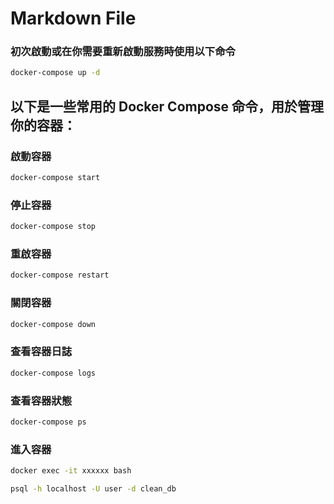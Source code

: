﻿# Markdown File

### 初次啟動或在你需要重新啟動服務時使用以下命令

```bash
docker-compose up -d
```

## 以下是一些常用的 Docker Compose 命令，用於管理你的容器：

### 啟動容器

```bash
docker-compose start
```

### 停止容器

```bash
docker-compose stop
```

### 重啟容器

```bash
docker-compose restart
```

### 關閉容器

```bash
docker-compose down
```

### 查看容器日誌

```bash
docker-compose logs
```

### 查看容器狀態

```bash
docker-compose ps
```

### 進入容器

```bash
docker exec -it xxxxxx bash

psql -h localhost -U user -d clean_db
```